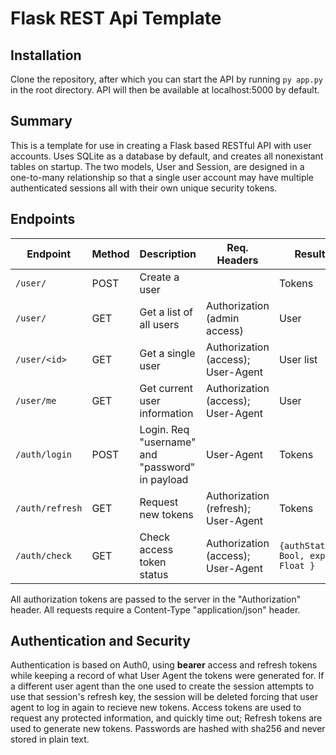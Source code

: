 # Flask REST Api Template

## Installation

Clone the repository, after which you can start the API by running `py app.py` in the root directory. API will then be available at localhost:5000 by default.

## Summary

This is a template for use in creating a Flask based RESTful API with user accounts. Uses SQLite as a database by default, and creates all nonexistant tables on startup. The two models, User and Session, are designed in a one-to-many relationship so that a single user account may have multiple authenticated sessions all with their own unique security tokens. 

## Endpoints

| Endpoint | Method | Description | Req. Headers | Result |
| --- | --- | --- | --- | --- |
| `/user/` | POST | Create a user | | Tokens |
| `/user/` | GET | Get a list of all users | Authorization (admin access) | User |
| `/user/<id>` | GET | Get a single user | Authorization (access); User-Agent | User list |
| `/user/me` | GET | Get current user information | Authorization (access); User-Agent | User | 
| `/auth/login` | POST | Login. Req "username" and "password" in payload | User-Agent | Tokens |
| `/auth/refresh` | GET | Request new tokens | Authorization (refresh); User-Agent | Tokens |
| `/auth/check` | GET | Check access token status | Authorization (access); User-Agent | `{authStatus: Bool, exp: Float }` |

All authorization tokens are passed to the server in the "Authorization" header. All requests require a Content-Type "application/json" header.

## Authentication and Security
Authentication is based on Auth0, using **bearer** access and refresh tokens while keeping a record of what User Agent the tokens were generated for. If a different user agent than the one used to create the session attempts to use that session's refresh key, the session will be deleted forcing that user agent to log in again to recieve new tokens. Access tokens are used to request any protected information, and quickly time out; Refresh tokens are used to generate new tokens.
Passwords are hashed with sha256 and never stored in plain text. 